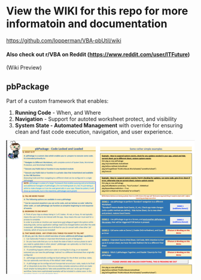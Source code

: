 # View the WIKI for this repo for more informatoin and documentation

https://github.com/lopperman/VBA-pbUtil/wiki

#### Also check out r/VBA on Reddit (https://www.reddit.com/user/ITFuture)

(Wiki Preview)
## pbPackage
Part of a custom framework that enables:
1. **Running Code** - When, and Where
2. **Navigation** - Support for autoted worksheet protect, and visibility
3. **System State - Automated Management** with override for ensuring clean and fast code execution, navigation, and user experience.

![](https://github.com/lopperman/VBA-pbUtil/blob/main/pbPackage/pbPackageR1.png)
